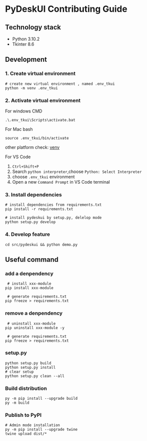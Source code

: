 # PyDeskUI Contributing Guide

## Technology stack

- Python 3.10.2
- Tkinter 8.6

## Development

### 1. Create virtual environment

```shell
# create new virtual environment , named .env_tkui
python -m venv .env_tkui
```

### 2. Activate virtual environment

For windows CMD

```shell
.\.env_tkui\Scripts\activate.bat
```

For Mac bash

```shell
source .env_tkui/bin/activate
```

other platform check: [venv](https://docs.python.org/3/library/venv.html)

For VS Code

1. `Ctrl+Shift+P`
2. Search `python interpreter`,choose `Python: Select Interpreter`
3. choose `.env_tkui` environment
4. Open a new `Command Prompt` in VS Code terminal


### 3. Install dependencies

```shell
# install dependencies from requirements.txt
pip install -r requirements.txt

# install pydeskui by setup.py, delelop mode
python setup.py develop

```
### 4. Develop feature

```shell
cd src/pydeskui && python demo.py
```

## Useful command

### add a denpendency

```shell
 # install xxx-module
pip install xxx-module

 # generate requirements.txt
pip freeze > requirements.txt
```

### remove a denpendency

```shell
 # uninstall xxx-module
pip uninstall xxx-module -y

 # generate requirements.txt
pip freeze > requirements.txt
```

### setup.py

```shell
python setup.py build
python setup.py install
# clear setup
python setup.py clean --all
```

### Build distribution
```shell
py -m pip install --upgrade build
py -m build
```

### Publish to PyPI

```shell
# Admin mode installation
py -m pip install --upgrade twine
twine upload dist/*
```